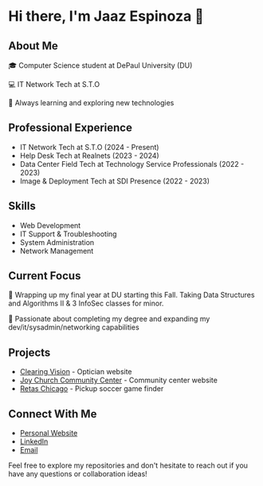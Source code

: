# Hi there, I'm Jaaz Espinoza 👋

## About Me
🎓 Computer Science student at DePaul University (DU)

💻 IT Network Tech at S.T.O

🌱 Always learning and exploring new technologies

## Professional Experience
- IT Network Tech at S.T.O (2024 - Present)
- Help Desk Tech at Realnets (2023 - 2024)
- Data Center Field Tech at Technology Service Professionals (2022 - 2023)
- Image & Deployment Tech at SDI Presence (2022 - 2023)

## Skills
- Web Development
- IT Support & Troubleshooting
- System Administration
- Network Management

## Current Focus
🔭 Wrapping up my final year at DU starting this Fall. Taking Data Structures and Algorithms II & 3 InfoSec classes for minor.

🌟 Passionate about completing my degree and expanding my dev/it/sysadmin/networking capabilities

## Projects
- [Clearing Vision](https://github.com/jaazespinoza/clearing-vision) - Optician website
- [Joy Church Community Center](https://github.com/jaazespinoza/joy-church-cc) - Community center website
- [Retas Chicago](https://github.com/jaazespinoza/retas-chicago) - Pickup soccer game finder

## Connect With Me
- [Personal Website](https://jaazespinoza.com)
- [LinkedIn](https://www.linkedin.com/in/jaazespinoza)
- [Email](mailto:jaazespinoza@protonmail.com)

Feel free to explore my repositories and don't hesitate to reach out if you have any questions or collaboration ideas!
